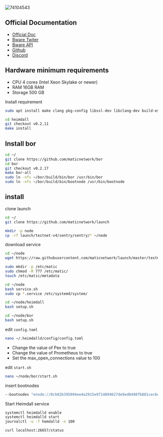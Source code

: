 
![74104543](https://user-images.githubusercontent.com/81378817/202085913-74ebc3b2-9459-42d1-b668-e9f83054d30d.png)

## Official Documentation
* [Official Doc](https://docs.blastapi.io/)
* [Bware Twiter](https://twitter.com/BwareLabs)
* [Bware API](https://twitter.com/BlastAPI)
* [Github](https://github.com/bwarelabs)
* [Discord](https://discord.gg/pkQVDdJ8qD)

## Hardware minimum requirements
* CPU 4 cores (Intel Xeon Skylake or newer)
* RAM 16GB RAM
* Storage 500 GB

Install requirement
```bash
sudo apt install make clang pkg-config libssl-dev libclang-dev build-essential git curl ntp jq llvm tmux htop screen unzip cmake -y
```
```bash
cd heimdall
git checkout v0.2.11
make install
```
## Install bor
```bash
cd ~/
git clone https://github.com/maticnetwork/bor
cd bor
git checkout v0.2.17
make bor-all
sudo ln -nfs ~/bor/build/bin/bor /usr/bin/bor
sudo ln -nfs ~/bor/build/bin/bootnode /usr/bin/bootnode
```
## install
clone launch
```bash
cd ~/
git clone https://github.com/maticnetwork/launch
```

```bash
mkdir -p node
cp -rf launch/testnet-v4/sentry/sentry/* ~/node
```
download service
```bash
cd ~/node
wget https://raw.githubusercontent.com/maticnetwork/launch/master/testnet-v4/service.sh
```
```bash
sudo mkdir -p /etc/matic
sudo chmod -R 777 /etc/matic/
touch /etc/matic/metadata
```

```bash
cd ~/node
bash service.sh
sudo cp *.service /etc/systemd/system/
```

```bash
cd ~/node/heimdall
bash setup.sh
```

```bash
cd ~/node/bor
bash setup.sh
```
edit `config.toml`
```bash
nano ~/.heimdalld/config/config.toml
```
 
* Change the value of Pex to true
* Change the value of Prometheus to true
* Set the max_open_connections value to 100

edit `start.sh`
```bash
nano ~/node/bor/start.sh
```
insert bootnodes
```bash
--bootnodes "enode://0cb82b395094ee4a2915e9714894627de9ed8498fb881cec6db7c65e8b9a5bd7f2f25cc84e71e89d0947e51c76e85d0847de848c7782b13c0255247a6758178c@44.232.55.71:30303,enode://88116f4295f5a31538ae409e4d44ad40d22e44ee9342869e7d68bdec55b0f83c1530355ce8b41fbec0928a7d75a5745d528450d30aec92066ab6ba1ee351d710@159.203.9.164:30303"
```
Start Heimdall service
```bash
systemctl heimdalld enable
systemctl heimdalld start
journalctl -u -f hemdalld -n 100
```

```bash
curl localhost:26657/status
```
